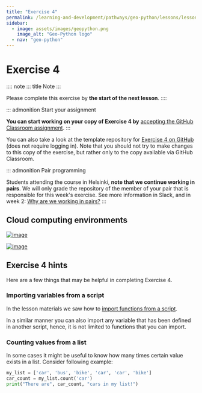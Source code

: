```yaml
---
title: "Exercise 4"
permalink: /learning-and-development/pathways/geo-python/lessons/lesson-4/exercise-4/
sidebar:
  - image: assets/images/geopython.png
    image_alt: "Geo-Python logo"
  - nav: "geo-python"
---
```



# Exercise 4

:::: note
::: title
Note
:::

Please complete this exercise by **the start of the next lesson**.
::::

::: admonition
Start your assignment

**You can start working on your copy of Exercise 4 by** [accepting the
GitHub Classroom assignment](https://classroom.github.com/a/_hiiK8sa).
:::

You can also take a look at the template repository for [Exercise 4 on
GitHub](https://github.com/Geo-Python-2023/Exercise-4) (does not require
logging in). Note that you should not try to make changes to this copy
of the exercise, but rather only to the copy available via GitHub
Classroom.

::: admonition
Pair programming

Students attending the course in Helsinki, **note that we continue
working in pairs**. We will only grade the repository of the member of
your pair that is responsible for this week\'s exercise. See more
information in Slack, and in week 2: [Why are we working in
pairs?](https://geo-python-site.readthedocs.io/en/latest/lessons/L2/why-pairs.html)
:::

## Cloud computing environments

[![image](https://img.shields.io/badge/launch-binder-red.svg)](https://mybinder.org/v2/gh/Geo-Python-2023/Binder/main?urlpath=lab)

[![image](https://img.shields.io/badge/launch-CSC%20notebook-blue.svg)](https://notebooks.csc.fi/)

## Exercise 4 hints

Here are a few things that may be helpful in completing Exercise 4.

### Importing variables from a script

In the lesson materials we saw how to [import functions from a
script](../../notebooks/L4/functions.html#calling-functions-from-a-script-file).

In a similar manner you can also import any variable that has been
defined in another script, hence, it is not limited to functions that
you can import.

### Counting values from a list

In some cases it might be useful to know how many times certain value
exists in a list. Consider following example:

``` python
my_list = ['car', 'bus', 'bike', 'car', 'car', 'bike']
car_count = my_list.count('car')
print("There are", car_count, "cars in my list!")
```
